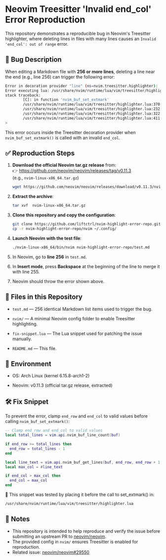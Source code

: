 # Neovim Treesitter 'Invalid end_col' Error Reproduction

This repository demonstrates a reproducible bug in Neovim's Treesitter highlighter, where deleting lines in files with many lines causes an `Invalid 'end_col': out of range` error.

## 🐛 Bug Description

When editing a Markdown file with **256 or more lines**, deleting a line near the end (e.g., line 256) can trigger the following error:

```bash
Error in decoration provider "line" (ns=nvim.treesitter.highlighter):
Error executing lua: /usr/share/nvim/runtime/lua/vim/treesitter/highlighter.lua:370: Invalid 'end_col': out of range
stack traceback:
        [C]: in function 'nvim_buf_set_extmark'
        /usr/share/nvim/runtime/lua/vim/treesitter/highlighter.lua:370: in function 'fn'
        /usr/share/nvim/runtime/lua/vim/treesitter/highlighter.lua:232: in function 'for_each_highlight_state'
        /usr/share/nvim/runtime/lua/vim/treesitter/highlighter.lua:322: in function 'on_line_impl'
        /usr/share/nvim/runtime/lua/vim/treesitter/highlighter.lua:411: in function </usr/share/nvim/runtime/lua/vim/treesitter/highlighter.lua:405
>
```


This error occurs inside the Treesitter decoration provider when `nvim_buf_set_extmark()` is called with an invalid `end_col`.

## ✅ Reproduction Steps

1. **Download the official Neovim tar.gz release** from:  
   👉 https://github.com/neovim/neovim/releases/tag/v0.11.3  
   (e.g., `nvim-linux-x86_64.tar.gz`)

   ```bash
   wget https://github.com/neovim/neovim/releases/download/v0.11.3/nvim-linux-x86_64.tar.gz
   ```

2. **Extract the archive**:

   ```bash
   tar xvf  nvim-linux-x86_64.tar.gz 
   ```

3. **Clone this repository and copy the configuration**:
   
   ```bash
   git clone https://github.com/liftctrl/nvim-highlight-error-repo.git
   cp -r nvim-highlight-error-repo/nvim ~/.config/
   ```

4. **Launch Neovim with the test file**:

   ```bash
   ./nvim-linux-x86_64/bin/nvim nvim-highlight-error-repo/test.md
   ```

5. In Neovim, go to **line 256** in `test.md`.

6. In **Insert mode**, press **Backspace** at the beginning of the line to merge it with line 255.

7. Neovim should throw the error shown above.

## 📁 Files in this Repository

- `test.md` — 256 identical Markdown list items used to trigger the bug.

- `nvim/` — A minimal Neovim config folder to enable Treesitter highlighting.

- `fix-snippet.lua` — The Lua snippet used for patching the issue manually.

- `README.md` — This file.

## 🧪 Environment

- OS: Arch Linux (kernel 6.15.8-arch1-2)

- Neovim: v0.11.3 (official tar.gz release, extracted)

## 🛠️ Fix Snippet

To prevent the error, clamp `end_row` and `end_col` to valid values before calling `nvim_buf_set_extmark()`:

```lua
-- Clamp end_row and end_col to valid values
local total_lines = vim.api.nvim_buf_line_count(buf)

if end_row >= total_lines then
  end_row = total_lines - 1
end

local line_text = vim.api.nvim_buf_get_lines(buf, end_row, end_row + 1, true)[1] or ""
local max_col = #line_text

if end_col > max_col then
  end_col = max_col
end
```

📝 This snippet was tested by placing it before the call to set_extmark() in:

```bash
/usr/share/nvim/runtime/lua/vim/treesitter/highlighter.lua
```


## 📌 Notes

- This repository is intended to help reproduce and verify the issue before submitting an upstream PR to [neovim/neovim](https://github.com/neovim/neovim).
- The provided config in `nvim/` ensures Treesitter is enabled for reproduction.
- Related issue: [neovim/neovim#29550](https://github.com/neovim/neovim/issues/29550)
